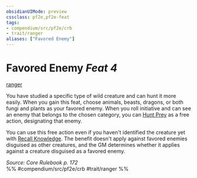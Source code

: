 ```yaml
---
obsidianUIMode: preview
cssclass: pf2e,pf2e-feat
tags:
- compendium/src/pf2e/crb
- trait/ranger
aliases: ["Favored Enemy"]
---
```

# Favored Enemy  *Feat 4*  
[ranger](/rules/traits/ranger.md)  


You have studied a specific type of wild creature and can hunt it more easily. When you gain this feat, choose animals, beasts, dragons, or both fungi and plants as your favored enemy. When you roll initiative and can see an enemy that belongs to the chosen category, you can [Hunt Prey](/rules/actions/hunt-prey.md) as a free action, designating that enemy.

You can use this free action even if you haven't identified the creature yet with [Recall Knowledge](/rules/actions/recall-knowledge.md). The benefit doesn't apply against favored enemies disguised as other creatures, and the GM determines whether it applies against a creature disguised as a favored enemy.

*Source: Core Rulebook p. 172*  
%% #compendium/src/pf2e/crb #trait/ranger %%